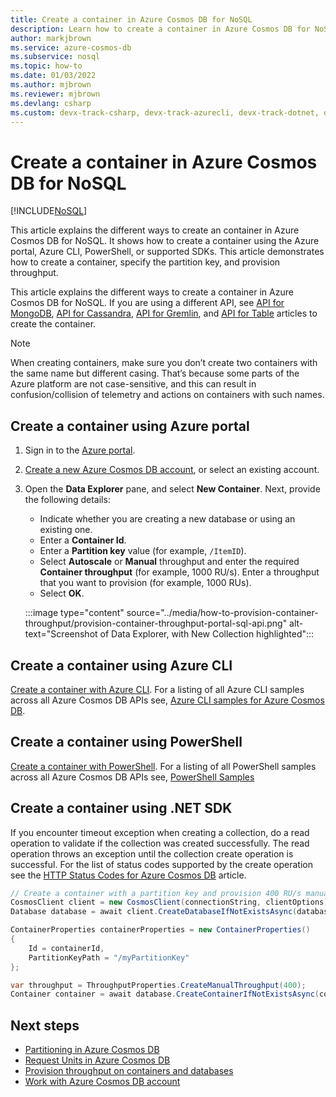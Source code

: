 ```yaml
---
title: Create a container in Azure Cosmos DB for NoSQL
description: Learn how to create a container in Azure Cosmos DB for NoSQL by using Azure portal, .NET, Java, Python, Node.js, and other SDKs.
author: markjbrown
ms.service: azure-cosmos-db
ms.subservice: nosql
ms.topic: how-to
ms.date: 01/03/2022
ms.author: mjbrown
ms.reviewer: mjbrown
ms.devlang: csharp
ms.custom: devx-track-csharp, devx-track-azurecli, devx-track-dotnet, devx-track-extended-java, devx-track-python
---
```


# Create a container in Azure Cosmos DB for NoSQL
[!INCLUDE[NoSQL](../includes/appliesto-nosql.md)]

This article explains the different ways to create an container in Azure Cosmos DB for NoSQL. It shows how to create a container using the Azure portal, Azure CLI, PowerShell, or supported SDKs. This article demonstrates how to create a container, specify the partition key, and provision throughput.

This article explains the different ways to create a container in Azure Cosmos DB for NoSQL. If you are using a different API, see [API for MongoDB](../mongodb/how-to-create-container.md), [API for Cassandra](../cassandra/how-to-create-container.md), [API for Gremlin](../gremlin/how-to-create-container.md), and [API for Table](../table/how-to-create-container.md) articles to create the container.

> [!NOTE]
> When creating containers, make sure you don’t create two containers with the same name but different casing. That’s because some parts of the Azure platform are not case-sensitive, and this can result in confusion/collision of telemetry and actions on containers with such names.

## <a id="portal-sql"></a>Create a container using Azure portal

1. Sign in to the [Azure portal](https://portal.azure.com/).

1. [Create a new Azure Cosmos DB account](how-to-create-account.md), or select an existing account.

1. Open the **Data Explorer** pane, and select **New Container**. Next, provide the following details:

   * Indicate whether you are creating a new database or using an existing one.
   * Enter a **Container Id**.
   * Enter a **Partition key** value (for example, `/ItemID`).
   * Select **Autoscale** or **Manual** throughput and enter the required **Container throughput** (for example, 1000 RU/s). Enter a throughput that you want to provision (for example, 1000 RUs).
   * Select **OK**.

    :::image type="content" source="../media/how-to-provision-container-throughput/provision-container-throughput-portal-sql-api.png" alt-text="Screenshot of Data Explorer, with New Collection highlighted":::

## <a id="cli-sql"></a>Create a container using Azure CLI

[Create a container with Azure CLI](manage-with-cli.md#create-a-container). For a listing of all Azure CLI samples across all Azure Cosmos DB APIs see, [Azure CLI samples for Azure Cosmos DB](cli-samples.md).

## Create a container using PowerShell

[Create a container with PowerShell](manage-with-powershell.md#create-container). For a listing of all PowerShell samples across all Azure Cosmos DB APIs see, [PowerShell Samples](powershell-samples.md)

## <a id="dotnet-sql"></a>Create a container using .NET SDK

If you encounter timeout exception when creating a collection, do a read operation to validate if the collection was created successfully. The read operation throws an exception until the collection create operation is successful. For the list of status codes supported by the create operation see the [HTTP Status Codes for Azure Cosmos DB](/rest/api/cosmos-db/http-status-codes-for-cosmosdb) article.

```csharp
// Create a container with a partition key and provision 400 RU/s manual throughput.
CosmosClient client = new CosmosClient(connectionString, clientOptions);
Database database = await client.CreateDatabaseIfNotExistsAsync(databaseId);

ContainerProperties containerProperties = new ContainerProperties()
{
    Id = containerId,
    PartitionKeyPath = "/myPartitionKey"
};

var throughput = ThroughputProperties.CreateManualThroughput(400);
Container container = await database.CreateContainerIfNotExistsAsync(containerProperties, throughput);
```

## Next steps

* [Partitioning in Azure Cosmos DB](../partitioning-overview.md)
* [Request Units in Azure Cosmos DB](../request-units.md)
* [Provision throughput on containers and databases](../set-throughput.md)
* [Work with Azure Cosmos DB account](../resource-model.md)
